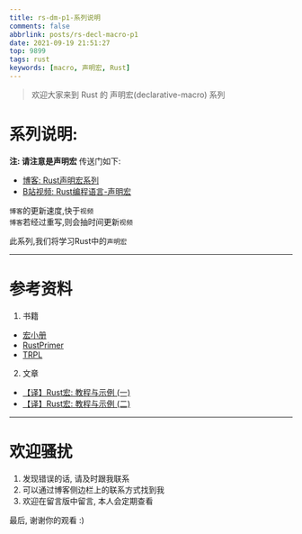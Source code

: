 ```yaml
---
title: rs-dm-p1-系列说明
comments: false
abbrlink: posts/rs-decl-macro-p1
date: 2021-09-19 21:51:27
top: 9899
tags: rust
keywords: [macro, 声明宏, Rust]
---
```

> 欢迎大家来到 Rust 的 声明宏(declarative-macro) 系列  
<!-- more -->
# 系列说明:  
**注: 请注意是声明宏**
传送门如下:  
- [博客: Rust声明宏系列](/categories/rust-decl-macro) 
- [B站视频: Rust编程语言-声明宏](https://www.bilibili.com/video/BV1Wv411W7FH?p=1)

`博客`的更新速度,快于`视频`  
`博客`若经过重写,则会抽时间更新`视频`  

此系列,我们将学习Rust中的`声明宏`  
- - - 
# 参考资料
1. 书籍
- [宏小册](https://zjp-cn.github.io/tlborm/)  
- [RustPrimer](https://rustcc.gitbooks.io/rustprimer/content/macro/macro.html)
- [TRPL](https://kaisery.github.io/trpl-zh-cn/ch19-06-macros.html)
2. 文章  
- [【译】Rust宏: 教程与示例 (一)](https://zhuanlan.zhihu.com/p/353421021)
- [【译】Rust宏: 教程与示例 (二)](https://zhuanlan.zhihu.com/p/356427780)

- - -
# 欢迎骚扰  
1. 发现错误的话, 请及时跟我联系  
2. 可以通过博客侧边栏上的联系方式找到我  
3. 欢迎在留言版中留言, 本人会定期查看  

最后, 谢谢你的观看 :)
